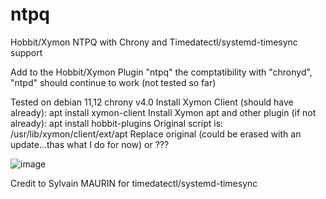 # ntpq
Hobbit/Xymon NTPQ with Chrony and Timedatectl/systemd-timesync support

Add to the Hobbit/Xymon Plugin "ntpq" the comptatibility with "chronyd", "ntpd" should continue to work (not tested so far)

Tested on debian 11,12 chrony v4.0 
Install Xymon Client (should have already): 
apt install xymon-client
Install Xymon apt and other plugin (if not already):
apt install hobbit-plugins
Original script is: 
/usr/lib/xymon/client/ext/apt
Replace original (could be erased with an update...thas what I do for now) or ???

![image](https://user-images.githubusercontent.com/8841264/174496845-0e96330f-13a1-4e00-aa81-d1544ceaa891.png)

Credit to Sylvain MAURIN for timedatectl/systemd-timesync
